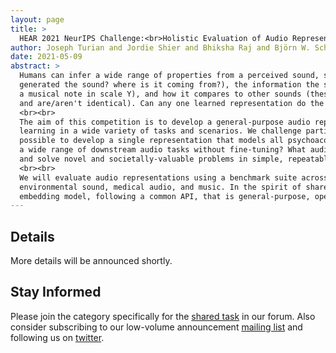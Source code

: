 ```yaml
---
layout: page
title: >
  HEAR 2021 NeurIPS Challenge:<br>Holistic Evaluation of Audio Representations
author: Joseph Turian and Jordie Shier and Bhiksha Raj and Björn W. Schuller and Christian James Steinmetz and Colin Malloy and George Tzanetakis and Gissel Velarde and Kirk McNally and Max Henry and Nicolas Pinto and Yonatan Bisk and Gyanendra Das and Humair Raj Khan and Camille Noufi and Dorien Herremans and Jesse Engel and Justin Salamon and Philippe Esling and Pranay Manocha and Shinji Watanabe and Zeyu Jin
date: 2021-05-09
abstract: >
  Humans can infer a wide range of properties from a perceived sound, such as information about the source (e.g. what
  generated the sound? where is it coming from?), the information the sound conveys (this is a word that means X, this is
  a musical note in scale Y), and how it compares to other sounds (these two sounds come/don't come from the same source
  and are/aren't identical). Can any one learned representation do the same?
  <br><br>
  The aim of this competition is to develop a general-purpose audio representation that provides a meaningful basis for
  learning in a wide variety of tasks and scenarios. We challenge participants with the following questions: Is it
  possible to develop a single representation that models all psychoacoustic phenomena? What approach best generalizes to
  a wide range of downstream audio tasks without fine-tuning? What audio representation allows researchers to formulate
  and solve novel and societally-valuable problems in simple, repeatable ways?
  <br><br>
  We will evaluate audio representations using a benchmark suite across a variety of domains, including speech,
  environmental sound, medical audio, and music. In the spirit of shared exchange, all participants must submit an audio
  embedding model, following a common API, that is general-purpose, open-source, and freely available to use.
---
```


## Details

More details will be announced shortly.

## Stay Informed

Please join the category specifically for the 
[shared task](https://discuss.neuralaudio.ai/c/hear-2021-neurorips-challenge/) in our forum. Also consider
subscribing to our low-volume announcement [mailing list](http://eepurl.com/hwrhrz) and following us
on [twitter](https://twitter.com/neuralaudio).
